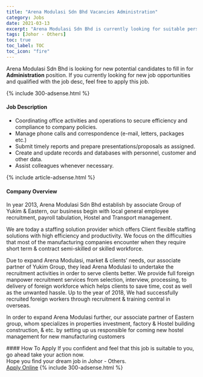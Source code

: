 ```yaml
---
title: "Arena Modulasi Sdn Bhd Vacancies Administration" 
category: Jobs 
date: 2021-03-13 
excerpt: "Arena Modulasi Sdn Bhd is currently looking for suitable person to fill in the Administration which based in Johor - Others" 
tags: [Johor - Others] 
toc: true 
toc_label: TOC 
toc_icon: "fire" 
--- 
```


<p>Arena Modulasi Sdn Bhd is looking for new potential candidates to fill in for <b>Administration</b> position. If you currently looking for new job opportunities and qualified with the job desc, feel free to apply this job.
</p>{% include 300-adsense.html %} 
<div><div><h4>Job Description</h4></div><div><div><span><div><ul><li>Coordinating office activities and operations to secure efficiency and compliance to company policies.</li><li>Manage phone calls and correspondence (e-mail, letters, packages etc.)</li><li>Submit timely reports and prepare presentations/proposals as assigned.</li><li>Create and update records and databases with personnel, customer and other data.</li><li>Assist colleagues whenever necessary.</li></ul></div></span></div></div></div> 
{% include article-adsense.html %} 
<div><div><h4>Company Overview</h4></div><div><div><span><div><p>In year 2013, Arena Modulasi Sdn Bhd establish by associate Group of Yukim &amp; Eastern, our business begin with local general employee recruitment, payroll tabulation, Hostel and Transport management.&#160;</p><p>We are today a staffing&#160;solution provider which offers Client flexible staffing solutions with high efficiency and productivity. We focus on the difficulties that most of the manufacturing companies encounter when they require short term &amp; contract semi-skilled or skilled workforce.&#160;</p><p>Due to expand Arena Modulasi, market &amp; clients&#8217; needs, our associate partner of Yukim Group, they lead Arena Modulasi to undertake the recruitment activities in order to serve clients better. We provide full foreign manpower recruitment services from selection, interview, processing, to delivery of foreign workforce which helps clients to save time, cost as well as the unwanted hassle. Up to the year of 2018, We had successfully recruited foreign workers through recruitment &amp; training central in overseas.&#160;</p><p>In order to expand Arena Modulasi further, our associate partner of Eastern group, whom specializes in properties investment, factory &amp; Hostel building construction, &amp; etc. by setting up us responsible for coming new hostel management for new manufacturing customers</p></div></span></div></div></div> 
#### How To Apply 
If you confident and feel that this job is suitable to you, go ahead take your action now. <br/> 
Hope you find your dream job in Johor - Others. <br/> 
<a href="https://www.jobstreet.com.my/en/job/administration-4505634?jobId=jobstreet-my-job-4505634&" class="btn btn--info" target="_blank" rel="nofollow noopenner">Apply Online</a> 
{% include 300-adsense.html %} 